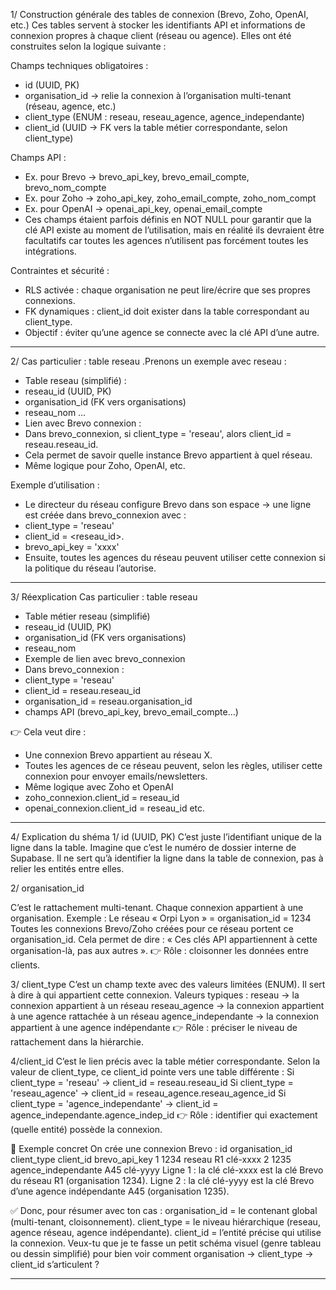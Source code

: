 1/ Construction générale des tables de connexion (Brevo, Zoho, OpenAI, etc.)
Ces tables servent à stocker les identifiants API et informations de connexion propres à chaque client (réseau ou agence).
Elles ont été construites selon la logique suivante :

Champs techniques obligatoires : 
- id (UUID, PK)
- organisation_id → relie la connexion à l’organisation multi-tenant (réseau, agence, etc.)
- client_type (ENUM : reseau, reseau_agence, agence_independante)
- client_id (UUID → FK vers la table métier correspondante, selon client_type)


Champs API :
- Ex. pour Brevo → brevo_api_key, brevo_email_compte, brevo_nom_compte
- Ex. pour Zoho → zoho_api_key, zoho_email_compte, zoho_nom_compt
- Ex. pour OpenAI → openai_api_key, openai_email_compte
- Ces champs étaient parfois définis en NOT NULL pour garantir que la clé API existe au moment de l’utilisation, mais en réalité ils devraient être facultatifs car toutes les agences n’utilisent pas forcément toutes les intégrations.

Contraintes et sécurité : 
- RLS activée : chaque organisation ne peut lire/écrire que ses propres connexions.
- FK dynamiques : client_id doit exister dans la table correspondant au client_type.
- Objectif : éviter qu’une agence se connecte avec la clé API d’une autre.

---

2/ Cas particulier : table reseau
.Prenons un exemple avec reseau : 
- Table reseau (simplifié) :
- reseau_id (UUID, PK)
- organisation_id (FK vers organisations)
- reseau_nom …
- Lien avec Brevo connexion :
- Dans brevo_connexion, si client_type = 'reseau', alors client_id = reseau.reseau_id.
- Cela permet de savoir quelle instance Brevo appartient à quel réseau.
- Même logique pour Zoho, OpenAI, etc.

Exemple d’utilisation : 
- Le directeur du réseau configure Brevo dans son espace → une ligne est créée dans brevo_connexion avec :
- client_type = 'reseau'
- client_id = <reseau_id>.
- brevo_api_key = 'xxxx'
- Ensuite, toutes les agences du réseau peuvent utiliser cette connexion si la politique du réseau l’autorise.
----
3/ Réexplication Cas particulier : table reseau 
- Table métier reseau (simplifié)
- reseau_id (UUID, PK)
- organisation_id (FK vers organisations)
- reseau_nom
- Exemple de lien avec brevo_connexion
- Dans brevo_connexion :
- client_type = 'reseau'
- client_id = reseau.reseau_id
- organisation_id = reseau.organisation_id
- champs API (brevo_api_key, brevo_email_compte…)

👉 Cela veut dire : 
- Une connexion Brevo appartient au réseau X.
- Toutes les agences de ce réseau peuvent, selon les règles, utiliser cette connexion pour envoyer emails/newsletters.
- Même logique avec Zoho et OpenAI
- zoho_connexion.client_id = reseau_id
- openai_connexion.client_id = reseau_id etc.

---
4/ Explication du shéma 
1/ id (UUID, PK)
C’est juste l’identifiant unique de la ligne dans la table.
Imagine que c’est le numéro de dossier interne de Supabase.
Il ne sert qu’à identifier la ligne dans la table de connexion, pas à relier les entités entre elles.

2/ organisation_id

C’est le rattachement multi-tenant.
Chaque connexion appartient à une organisation.
Exemple :
Le réseau « Orpi Lyon » = organisation_id = 1234
Toutes les connexions Brevo/Zoho créées pour ce réseau portent ce organisation_id.
Cela permet de dire : « Ces clés API appartiennent à cette organisation-là, pas aux autres ».
👉 Rôle : cloisonner les données entre clients.

3/ client_type
C’est un champ texte avec des valeurs limitées (ENUM).
Il sert à dire à qui appartient cette connexion.
Valeurs typiques :
reseau → la connexion appartient à un réseau
reseau_agence → la connexion appartient à une agence rattachée à un réseau
agence_independante → la connexion appartient à une agence indépendante
👉 Rôle : préciser le niveau de rattachement dans la hiérarchie.

4/client_id
C’est le lien précis avec la table métier correspondante.
Selon la valeur de client_type, ce client_id pointe vers une table différente :
Si client_type = 'reseau' → client_id = reseau.reseau_id
Si client_type = 'reseau_agence' → client_id = reseau_agence.reseau_agence_id
Si client_type = 'agence_independante' → client_id = agence_independante.agence_indep_id
👉 Rôle : identifier qui exactement (quelle entité) possède la connexion.

📌 Exemple concret
On crée une connexion Brevo :
id	organisation_id	client_type	client_id	brevo_api_key
1	1234	reseau	R1	clé-xxxx
2	1235	agence_independante	A45	clé-yyyy
Ligne 1 : la clé clé-xxxx est la clé Brevo du réseau R1 (organisation 1234).
Ligne 2 : la clé clé-yyyy est la clé Brevo d’une agence indépendante A45 (organisation 1235).

✅ Donc, pour résumer avec ton cas :
organisation_id = le contenant global (multi-tenant, cloisonnement).
client_type = le niveau hiérarchique (reseau, agence réseau, agence indépendante).
client_id = l’entité précise qui utilise la connexion.
Veux-tu que je te fasse un petit schéma visuel (genre tableau ou dessin simplifié) pour bien voir comment organisation → client_type → client_id s’articulent ?

---


